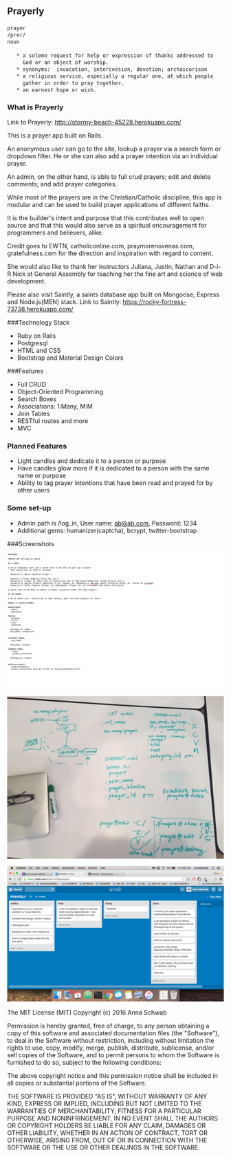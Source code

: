 ## Prayerly

```
prayer
/prer/
noun  

   * a solemn request for help or expression of thanks addressed to
     God or an object of worship.  
   * synonyms:	invocation, intercession, devotion; archaicorison  
   * a religious service, especially a regular one, at which people
     gather in order to pray together.
   * an earnest hope or wish.
```

### What is Prayerly

Link to Prayerly: http://stormy-beach-45228.herokuapp.com/

This is a prayer app built on Rails.

An anonymous user can go to the site, lookup a prayer via a search form or dropdown filter. He or she can also add a prayer intention via an individual prayer.

An admin, on the other hand, is able to full crud prayers; edit and delete comments; and add prayer categories.

While most of the prayers are in the Christian/Catholic discipline, this app is modular and can be used to build prayer applications of different faiths.

It is the builder's intent and purpose that this contributes well to open source and that this would also serve as a spiritual encouragement for programmers and believers, alike.

Credit goes to EWTN, catholiconline.com, praymorenovenas.com, gratefulness.com for the direction and inspiration with regard to content.

She would also like to thank her instructors Juliana, Justin, Nathan and D-i-R Nick at General Assembly for teaching her the fine art and science of web development.

Please also visit Saintly, a saints database app built on Mongoose, Express and Node.js(MEN) stack.
Link to Saintly: https://rocky-fortress-73738.herokuapp.com/

###Technology Stack

* Ruby on Rails
* Postgresql
* HTML and CSS
* Bootstrap and Material Design Colors

###Features

* Full CRUD
* Object-Oriented Programming
* Search Boxes
* Associations: 1:Many, M:M
* Join Tables
* RESTful routes and more
* MVC

### Planned Features

* Light candles and dedicate it to a person or purpose
* Have candles glow more if it is dedicated to a person with the same name or purpose
* Ability to tag prayer intentions that have been read and prayed for by other users

### Some set-up

* Admin path is /log_in, User name: ab@ab.com, Password: 1234
* Additional gems: humanizer(captcha), bcrypt, twitter-bootstrap


###Screenshots

![alt text](public/User_story.png)

![alt text](public/erd_and_models.JPG)

![alt text](public/Trello.png)


The MIT License (MIT)
Copyright (c) 2016 Anna Schwab

Permission is hereby granted, free of charge, to any person obtaining a copy of this software and associated documentation files (the "Software"), to deal in the Software without restriction, including without limitation the rights to use, copy, modify, merge, publish, distribute, sublicense, and/or sell copies of the Software, and to permit persons to whom the Software is furnished to do so, subject to the following conditions:

The above copyright notice and this permission notice shall be included in all copies or substantial portions of the Software.

THE SOFTWARE IS PROVIDED "AS IS", WITHOUT WARRANTY OF ANY KIND, EXPRESS OR IMPLIED, INCLUDING BUT NOT LIMITED TO THE WARRANTIES OF MERCHANTABILITY, FITNESS FOR A PARTICULAR PURPOSE AND NONINFRINGEMENT. IN NO EVENT SHALL THE AUTHORS OR COPYRIGHT HOLDERS BE LIABLE FOR ANY CLAIM, DAMAGES OR OTHER LIABILITY, WHETHER IN AN ACTION OF CONTRACT, TORT OR OTHERWISE, ARISING FROM, OUT OF OR IN CONNECTION WITH THE SOFTWARE OR THE USE OR OTHER DEALINGS IN THE SOFTWARE.
